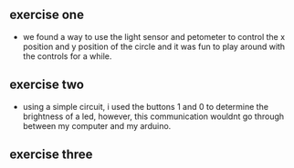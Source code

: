 ## exercise one
- we found a way to use the light sensor and petometer to control the x position and y position of the circle and it was fun to play around with the controls for a while.
## exercise two
- using a simple circuit, i used the buttons 1 and 0 to determine the brightness of a led, however, this communication wouldnt go through between my computer and my arduino.
## exercise three

